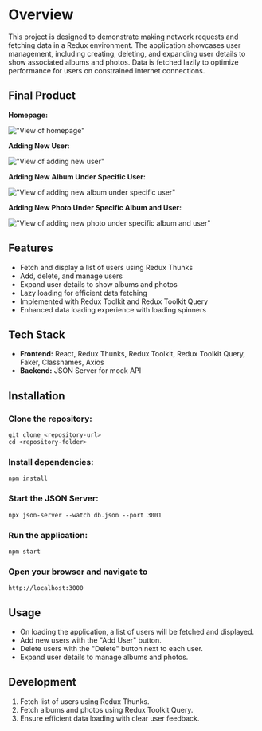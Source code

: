 # Overview
This project is designed to demonstrate making network requests and fetching data in a Redux environment. The application showcases user management, including creating, deleting, and expanding user details to show associated albums and photos. Data is fetched lazily to optimize performance for users on constrained internet connections.

## Final Product

**Homepage:**

!["View of homepage"]()

**Adding New User:**

!["View of adding new user"]()

**Adding New Album Under Specific User:**

!["View of adding new album under specific user"]()

**Adding New Photo Under Specific Album and User:**

!["View of adding new photo under specific album and user"]()

## Features
* Fetch and display a list of users using Redux Thunks
* Add, delete, and manage users
* Expand user details to show albums and photos
* Lazy loading for efficient data fetching
* Implemented with Redux Toolkit and Redux Toolkit Query
* Enhanced data loading experience with loading spinners

## Tech Stack
* **Frontend:** React, Redux Thunks, Redux Toolkit, Redux Toolkit Query, Faker, Classnames, Axios
* **Backend:** JSON Server for mock API

## Installation

### Clone the repository:

```
git clone <repository-url>
cd <repository-folder>
```

### Install dependencies:

```
npm install
```

### Start the JSON Server:

```
npx json-server --watch db.json --port 3001
```

### Run the application:

```
npm start
```

### Open your browser and navigate to 

```
http://localhost:3000
```

## Usage
* On loading the application, a list of users will be fetched and displayed.
* Add new users with the "Add User" button.
* Delete users with the "Delete" button next to each user.
* Expand user details to manage albums and photos.

## Development
1. Fetch list of users using Redux Thunks.
2. Fetch albums and photos using Redux Toolkit Query.
3. Ensure efficient data loading with clear user feedback.
